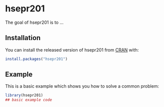 
# hsepr201

<!-- badges: start -->
<!-- badges: end -->

The goal of hsepr201 is to ...

## Installation

You can install the released version of hsepr201 from [CRAN](https://CRAN.R-project.org) with:

``` r
install.packages("hsepr201")
```

## Example

This is a basic example which shows you how to solve a common problem:

``` r
library(hsepr201)
## basic example code
```

